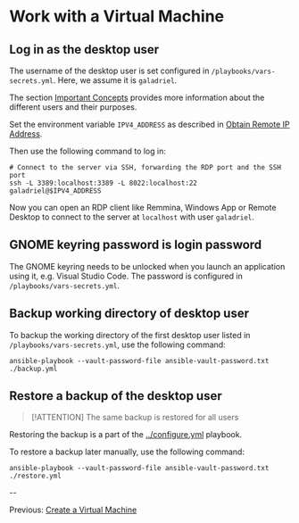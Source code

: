 # Work with a Virtual Machine

## Log in as the desktop user

The username of the desktop user is set configured in `/playbooks/vars-secrets.yml`. Here, we assume it is `galadriel`.

The section [Important Concepts](./important-concepts.md) provides more information about the different users and their purposes.

Set the environment variable `IPV4_ADDRESS` as described in [Obtain Remote IP Address](./obtain-remote-ip-address.md).

Then use the following command to log in:

```shell
# Connect to the server via SSH, forwarding the RDP port and the SSH port
ssh -L 3389:localhost:3389 -L 8022:localhost:22 galadriel@$IPV4_ADDRESS
```

Now you can open an RDP client like Remmina, Windows App or Remote Desktop to connect to the server at `localhost` with user `galadriel`.

## GNOME keyring password is login password

The GNOME keyring needs to be unlocked when you launch an application using it, e.g. Visual Studio Code. The password is configured in `/playbooks/vars-secrets.yml`.

## Backup working directory of desktop user

To backup the working directory of the first desktop user listed in `/playbooks/vars-secrets.yml`, use the following command:

```shell
ansible-playbook --vault-password-file ansible-vault-password.txt ./backup.yml
```

## Restore a backup of the desktop user

> [!ATTENTION]
> The same backup is restored for all users

Restoring the backup is a part of the [../configure.yml](../configure.yml) playbook.

To restore a backup later manually, use the following command:

```shell
ansible-playbook --vault-password-file ansible-vault-password.txt ./restore.yml
```

--

Previous: [Create a Virtual Machine](./create-vm.md)

